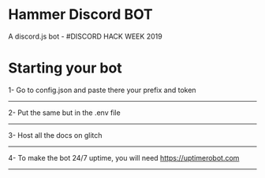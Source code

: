 # Hammer Discord BOT
A discord.js bot - #DISCORD HACK WEEK 2019

# Starting your bot
1- Go to config.json and paste there your prefix and token
________________
2- Put the same but in the .env file
________________
3- Host all the docs on glitch
________________
4- To make the bot 24/7 uptime, you will need https://uptimerobot.com
________________
